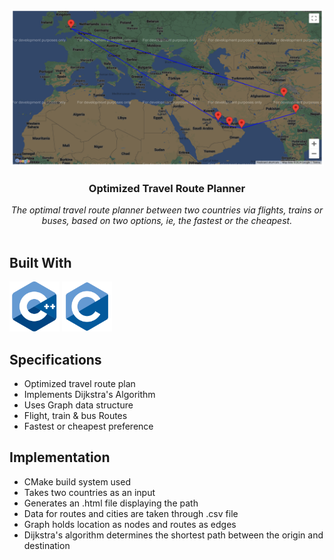 <br/>
<p align="center">
  <img src="Output.png" alt="View" width="500" height="250"/> 
  <h3 align="center">Optimized Travel Route Planner</h3>

  <p align="center">
     <em>The optimal travel route planner between two countries via flights, trains or buses, based on two options, ie, the fastest or the cheapest.</em>
    <br/>
    <br/>
  </p>
</p>

## Built With

<p>
<img src="https://raw.githubusercontent.com/devicons/devicon/master/icons/cplusplus/cplusplus-original.svg" alt="C++" width="80" height="80"/> 
<img src="https://raw.githubusercontent.com/devicons/devicon/master/icons/c/c-original.svg" alt="C" width="80" height="80"/>
</p>

## Specifications

- Optimized travel route plan
- Implements Dijkstra's Algorithm
- Uses Graph data structure
- Flight, train & bus Routes
- Fastest or cheapest preference

## Implementation

- CMake build system used
- Takes two countries as an input
- Generates an .html file displaying the path
- Data for routes and cities are taken through .csv file
- Graph holds location as nodes and routes as edges
- Dijkstra's algorithm determines the shortest path between the origin and destination